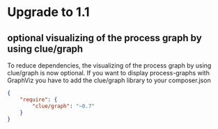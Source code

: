 # Upgrade to 1.1

## optional visualizing of the process graph by using clue/graph 

To reduce dependencies, the visualizing of the process graph by using clue/graph is now optional.
If you want to display process-graphs with GraphViz you have to add the clue/graph library to your
composer.json

```JSON
{
    "require": {
        "clue/graph": "~0.7"
    }
}
```
